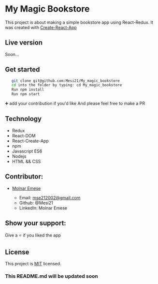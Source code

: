 # My Magic Bookstore 

This project is about making a simple bookstore app using React-Redux.
It was created with [Create-React-App](https://github.com/facebook/create-react-app)

## Live version

Soon...

## Get started

```bash
   git clone git@github.com:Mesi21/My_magic_bookstore
   cd into the folder by typing: cd My_magic_bookstore
   Run npm install
   Run npm start
```

 :heavy_plus_sign: add your contribution if you'd like
 And please feel free to make a PR

## Technology

- Redux
- React-DOM
- React-Create-App
- npm
- Javascript ES6
- Nodejs
- HTML && CSS

## Contributor:

- [Molnar Emese](https://github.com/Mesi21)

    * Email: mse212002@gmail.com
    * Github: @Mesi21
    * LinkedIn: Molnar Emese

## Show your support:

Give a :star: if you liked the app

## License

This project is [MIT](https://tldrlegal.com/license/mit-license) licensed.

### This README.md will be updated soon